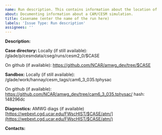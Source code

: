 ```yaml
---
name: Run description. This contains information about the location of the run directory, sandbox, etc (Simulation with cam6_3_035.tphysac)
about: Documenting information about a CAM/CESM simulation. 
title: Casename (enter the name of the run here)
labels: 'Issue Type: Run description'
assignees: ''
---
```


**Description:**

**Case directory:**
Locally (if still available):
/glade/p/cesmdata/cseg/runs/cesm2_0/$CASE

On github (if available):
https://github.com/NCAR/amwg_dev/tree/$CASE

**Sandbox:**
Locally (if still available):
/glade/work/hannay/cesm_tags/cam6_3_035.tphysac

On github (if available):
https://github.com/NCAR/amwg_dev/tree/cam6_3_035.tphysac/
hash: 148296dc

**Diagnostics:**
AMWG diags (if available)
[https://webext.cgd.ucar.edu/FWscHIST/$CASE/atm/](https://webext.cgd.ucar.edu/FWscHIST/$CASE/atm/)

**Contacts:**

